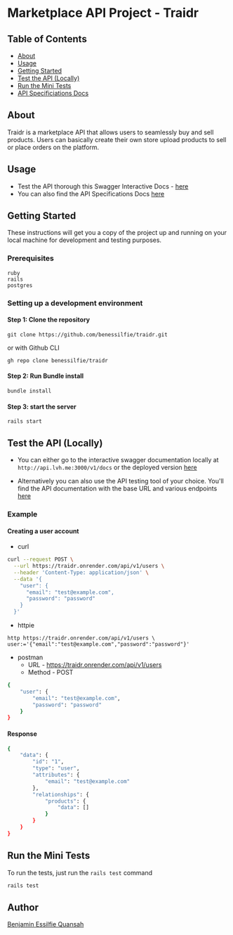 # Marketplace API Project - Traidr

## Table of Contents

- [About](#about)
- [Usage](#usage)
- [Getting Started](#getting_started)
- [Test the API (Locally)](#test_the_API)
- [Run the Mini Tests](#run_the_mini_tests)
- [API Specificiations Docs](./docs/api_specifications.md)

## About <a name = "about"></a>

Traidr is a marketplace API that allows users to seamlessly buy and sell products. Users can basically create their own store upload products to sell or place orders on the platform.

## Usage <a name = "usage"></a>

- Test the API thorough this Swagger Interactive Docs - [here](https://traidr.onrender.com)
- You can also find the API Specifications Docs [here](./docs/api_specifications.md)

## Getting Started <a name = "getting_started"></a>

These instructions will get you a copy of the project up and running on your local machine for development and testing purposes.

### Prerequisites

```
ruby
rails
postgres
```

### Setting up a development environment

#### Step 1: Clone the repository

```
git clone https://github.com/benessilfie/traidr.git
```

or with Github CLI

```
gh repo clone benessilfie/traidr
```

#### Step 2: Run Bundle install

```
bundle install
```

#### Step 3: start the server

```
rails start
```

## Test the API (Locally) <a name = "test_the_API"></a>

- You can either go to the interactive swagger documentation locally at `http://api.lvh.me:3000/v1/docs` or the deployed version [here](https://traidr.onrender.com/)

- Alternatively you can also use the API testing tool of your choice. You'll find the API documentation with the base URL and various endpoints [here](./docs/api_specifications.md)

### Example

#### Creating a user account

- curl

```bash
curl --request POST \
  --url https://traidr.onrender.com/api/v1/users \
  --header 'Content-Type: application/json' \
  --data '{
    "user": {
      "email": "test@example.com",
      "password": "password"
    }
  }'
```

- httpie

```
http https://traidr.onrender.com/api/v1/users \
user:='{"email":"test@example.com","password":"password"}'
```

- postman
  - URL - https://traidr.onrender.com/api/v1/users
  - Method - POST

```bash
{
    "user": {
        "email": "test@example.com",
        "password": "password"
    }
}
```

#### Response

```bash
{
    "data": {
        "id": "1",
        "type": "user",
        "attributes": {
            "email": "test@example.com"
        },
        "relationships": {
            "products": {
                "data": []
            }
        }
    }
}
```

## Run the Mini Tests <a name = "run_the_mini_tests"></a>

To run the tests, just run the `rails test` command

```bash
rails test
```

## Author

[Benjamin Essilfie Quansah](https://www.linkedin.com/in/benessilfie/)
